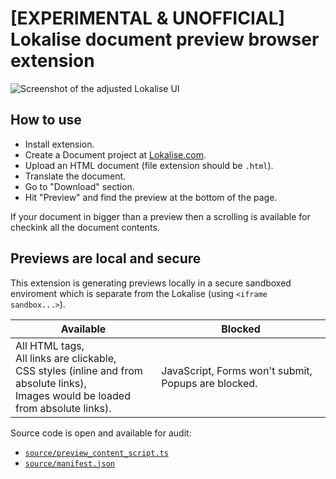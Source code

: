 # [EXPERIMENTAL & UNOFFICIAL] Lokalise document preview browser extension

![Screenshot of the adjusted Lokalise UI](https://github.com/terales/lokalise-html-document-preview/blob/master/media/previewer.png?raw=true)

## How to use

- Install extension.
- Create a Document project at [Lokalise.com](https://lokalise.com/).
- Upload an HTML document (file extension should be `.html`).
- Translate the document.
- Go to "Download" section.
- Hit "Preview" and find the preview at the bottom of the page.

If your document in bigger than a preview then a scrolling is available for checkink all the document contents.

## Previews are local and secure

This extension is generating previews locally in a secure sandboxed enviroment which is separate from the Lokalise
(using `<iframe sandbox...>`).

| Available                                                                                                                                     | Blocked                                             |
|-----------------------------------------------------------------------------------------------------------------------------------------------|-----------------------------------------------------|
| All HTML tags,<br> All links are clickable,<br> CSS styles (inline and from absolute links),<br> Images would be loaded from absolute links). | JavaScript, Forms won't submit, Popups are blocked. |

Source code is open and available for audit:
- [`source/preview_content_script.ts`](source/preview_content_script.ts)
- [`source/manifest.json`](source/manifest.json)
